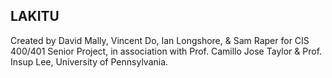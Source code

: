 ## LAKITU ##
Created by David Mally, Vincent Do, Ian Longshore, & Sam Raper
for CIS 400/401 Senior Project, in association with Prof. Camillo
Jose Taylor & Prof. Insup Lee, University of Pennsylvania.
